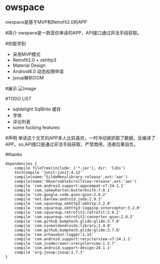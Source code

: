 # owspace
owspace是基于MVP和Retrofit2.0的APP

#简介
owspace是一款高仿单读的APP，API接口通过非法手段获取。<br>

#你能学到
* 采用MVP模式
* Retrofit2.0 + okhttp3
* Material Design
* Android6.0 动态权限申请
* jsoup解析DOM

#展示
![image](https://github.com/babylikebird/owspace/blob/master/owspace.gif)

#TODO LIST
* sqldelight SqlBrite 缓存
* 字体
* 评论列表
* some fucking features

#声明
单读这个文艺的APP本人比较喜欢，一时冲动就抓取了数据，反编译了APP。so,API接口是通过非法手段获取，严禁商用，违者后果自负。<br>

#thanks
```
dependencies {
    compile fileTree(include: ['*.jar'], dir: 'libs')
    testCompile 'junit:junit:4.12'
    compile(name:'SildeMenulibrary-release',ext:'aar')
    compile(name:'ObservableScrollView-release',ext:'aar')
    compile 'com.android.support:appcompat-v7:24.1.1'
    compile 'com.jakewharton:butterknife:7.0.1'
    compile 'com.google.code.gson:gson:2.6.2'
    compile 'net.danlew:android.joda:2.9.3'
    compile 'com.squareup.okhttp3:okhttp:3.2.0'
    compile 'com.squareup.okhttp3:logging-interceptor:3.2.0'
    compile 'com.squareup.retrofit2:retrofit:2.0.2'
    compile 'com.squareup.retrofit2:converter-gson:2.0.2'
    compile 'com.github.bumptech.glide:glide:3.7.0'
    compile 'com.nineoldandroids:library:2.4.0'
    compile 'com.github.bumptech.glide:glide:3.7.0'
    compile 'com.orhanobut:logger:1.15'
    compile 'com.android.support:recyclerview-v7:24.1.1'
    compile 'com.jcodecraeer:xrecyclerview:1.2.7'
    compile 'com.android.support:design:24.1.1'
    compile 'org.jsoup:jsoup:1.7.3'
}
```

